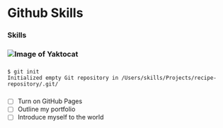 # Github Skills
### Skills
### ![Image of Yaktocat](https://octodex.github.com/images/yaktocat.png)
##### 
```
$ git init
Initialized empty Git repository in /Users/skills/Projects/recipe-repository/.git/
```
### 
- [ ] Turn on GitHub Pages
- [ ] Outline my portfolio
- [ ] Introduce myself to the world
